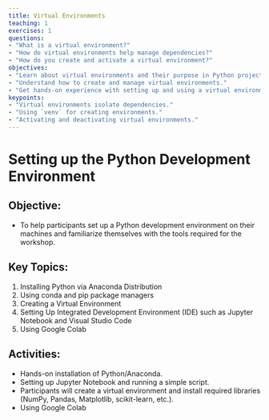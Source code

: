 ```yaml
---
title: Virtual Environments
teaching: 1
exercises: 1
questions:
- "What is a virtual environment?"
- "How do virtual environments help manage dependencies?"
- "How do you create and activate a virtual environment?"
objectives:
- "Learn about virtual environments and their purpose in Python projects."
- "Understand how to create and manage virtual environments."
- "Get hands-on experience with setting up and using a virtual environment."
keypoints:
- "Virtual environments isolate dependencies."
- "Using `venv` for creating environments."
- "Activating and deactivating virtual environments."
---
```



# Setting up the Python Development Environment

## Objective:
- To help participants set up a Python development environment on their machines and familiarize themselves with the tools required for the workshop.

## Key Topics:

1) Installing Python via Anaconda Distribution
2) Using conda and pip package managers
3) Creating a Virtual Environment
4) Setting Up Integrated Development Environment (IDE)  such as Jupyter Notebook and Visual Studio Code
5) Using Google Colab

## Activities:
- Hands-on installation of Python/Anaconda.
- Setting up Jupyter Notebook and running a simple script.
- Participants will create a virtual environment and install required libraries  (NumPy, Pandas, Matplotlib, scikit-learn, etc.).
- Using Google Colab







